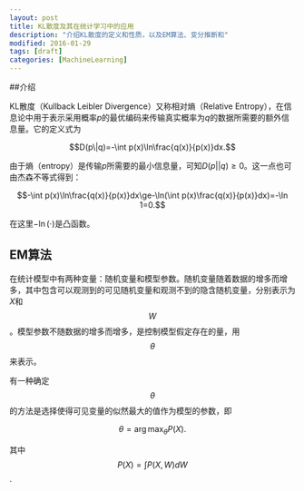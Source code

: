 ```yaml
---
layout: post
title: KL散度及其在统计学习中的应用
description: "介绍KL散度的定义和性质，以及EM算法、变分推断和"
modified: 2016-01-29
tags: [draft]
categories: [MachineLearning]
---
```

##介绍

KL散度（Kullback Leibler Divergence）又称相对熵（Relative Entropy），在信息论中用于表示采用概率$p$的最优编码来传输真实概率为$q$的数据所需要的额外信息量。它的定义式为

$$D(p\|q)=-\int p(x)\ln\frac{q(x)}{p(x)}dx.$$

由于熵（entropy）是传输$p$所需要的最小信息量，可知$D(p \vert\vert q)\ge 0$。这一点也可由杰森不等式得到：

$$-\int p(x)\ln\frac{q(x)}{p(x)}dx\ge-\ln(\int p(x)\frac{q(x)}{p(x)}dx)=-\ln 1=0.$$

在这里$-\ln(\cdot)$是凸函数。
## EM算法

在统计模型中有两种变量：随机变量和模型参数。随机变量随着数据的增多而增多，其中包含可以观测到的可见随机变量和观测不到的隐含随机变量，分别表示为$X$和$$W$$。模型参数不随数据的增多而增多，是控制模型假定存在的量，用$$\theta$$来表示。

有一种确定$$\theta$$的方法是选择使得可见变量的似然最大的值作为模型的参数，即

$$
\theta = \arg\max_\theta P(X).
$$

其中$$P(X) = \int P(X,W)dW$$.